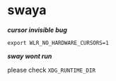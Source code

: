 # swaya

***cursor invisible bug***

```
export WLR_NO_HARDWARE_CURSORS=1
```

***sway wont run***

please check `XDG_RUNTIME_DIR`
